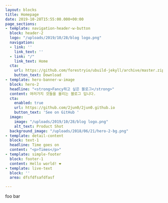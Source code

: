 ```yaml
---
layout: blocks
title: Homepage
date: 2019-10-28T15:55:00.000+00:00
page_sections:
- template: navigation-header-w-button
  block: header-2
  logo: "/uploads/2019/10/28/blog logo.png"
  navigation:
  - link: ''
    link_text: ''
  - link: "/"
    link_text: Home
  cta:
    url: https://github.com/forestryio/ubuild-jekyll/archive/master.zip
    button_text: Download
- template: hero-banner-w-image
  block: hero-2
  headline: "<strong>Fancy하고 싶은 블로그</strong>"
  content: 여러가지 것들을 올리는 블로그 입니다.
  cta:
    enabled: true
    url: https://github.com/2jun0/2jun0.github.io
    button_text: 'See on GitHub '
  image:
    image: "/uploads/2019/10/28/blog logo.png"
    alt_text: Product Shot
  background_image: "/uploads/2018/06/21/hero-2-bg.png"
- template: detail-content
  block: text-1
  headline: Time goes on
  content: "<p>Times</p>"
- template: simple-footer
  block: footer-1
  content: Hello world! ❤︎
- template: live-text
  block: ''
  area: dfsfdfsafdfasf

---
```

foo bar
